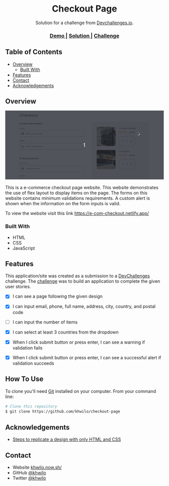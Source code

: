 <!-- Please update value in the {}  -->

<h1 align="center">Checkout Page</h1>

<div align="center">
   Solution for a challenge from  <a href="http://devchallenges.io" target="_blank">Devchallenges.io</a>.
</div>

<div align="center">
  <h3>
    <a href="https://e-com-checkout.netlify.app/">
      Demo
    </a>
    <span> | </span>
    <a href="https://github.com/khwilo/checkout-page">
      Solution
    </a>
    <span> | </span>
    <a href="https://devchallenges.io/challenges/0J1NxxGhOUYVqihwegfO">
      Challenge
    </a>
  </h3>
</div>

<!-- TABLE OF CONTENTS -->

## Table of Contents

- [Overview](#overview)
  - [Built With](#built-with)
- [Features](#features)
- [Contact](#contact)
- [Acknowledgements](#acknowledgements)

<!-- OVERVIEW -->

## Overview

![Checkout page demo](https://github.com/khwilo/project-demos/blob/master/checkout-page/checkout-page-demo.gif)

This is a e-commerce checkout page website. This website demonstrates the use of flex layout to display items on the page. The forms on this website contains minimum validations requirements. A custom alert is shown when the information on the form inputs is valid.

To view the website visit this link <https://e-com-checkout.netlify.app/>

### Built With

- HTML
- CSS
- JavaScript

## Features

This application/site was created as a submission to a [DevChallenges](https://devchallenges.io/challenges) challenge. The [challenge](https://devchallenges.io/challenges/0J1NxxGhOUYVqihwegfO) was to build an application to complete the given user stories.

- [x] I can see a page following the given design
- [x] I can input email, phone, full name, address, city, country, and postal code
- [ ] I can input the number of items
- [x] I can select at least 3 countries from the dropdown
- [x] When I click submit button or press enter, I can see a warning if validation fails
- [x] When I click submit button or press enter, I can see a successful alert if validation succeeds


## How To Use

To clone you'll need [Git](https://git-scm.com) installed on your computer. From your command line:

```bash
# Clone this repository
$ git clone https://github.com/khwilo/checkout-page
```

## Acknowledgements

<!-- This section should list any articles or add-ons/plugins that helps you to complete the project. This is optional but it will help you in the future. For exmpale -->

- [Steps to replicate a design with only HTML and CSS](https://devchallenges-blogs.web.app/how-to-replicate-design/)

## Contact

- Website [khwilo.now.sh/](https://khwilo.now.sh/)
- GitHub [@khwilo](https://github.com/khwilo)
- Twitter [@khwilo](https://twitter.com/khwilo)
